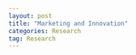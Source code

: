 ```yaml
---
layout: post
title: "Marketing and Innovation"
categories: Research
tag: Research
---
```


<script type="text/javascript" src="https://ssl.gstatic.com/trends_nrtr/1845_RC03/embed_loader.js"></script> <script type="text/javascript"> trends.embed.renderExploreWidget("TIMESERIES", {"comparisonItem":[{"keyword":"Marketing and Innovation","geo":"","time":"2004-01-01 2019-08-26"}],"category":0,"property":""}, {"exploreQuery":"date=all&q=Marketing%20and%20Innovation","guestPath":"https://trends.google.com:443/trends/embed/"}); </script>

<script type="text/javascript" src="https://ssl.gstatic.com/trends_nrtr/1845_RC03/embed_loader.js"></script> <script type="text/javascript"> trends.embed.renderExploreWidget("TIMESERIES", {"comparisonItem":[{"keyword":"Digitization","geo":"","time":"today 5-y"}],"category":0,"property":""}, {"exploreQuery":"date=today%205-y&q=Digitization","guestPath":"https://trends.google.com:443/trends/embed/"}); </script> 

